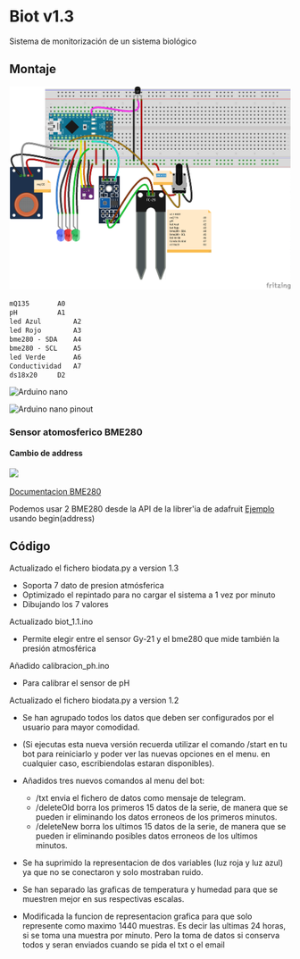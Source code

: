 # Biot v1.3

Sistema de monitorización de un sistema biológico


## Montaje

![](./images/Biot_1.3_bb.png)

	mQ135		A0
	pH 			A1
	led Azul		A2
	led Rojo		A3
	bme280 - SDA	A4 
	bme280 - SCL	A5
	led Verde		A6
	Conductividad	A7
	ds18x20		D2


![Arduino nano](http://www.circuitstoday.com/wp-content/uploads/2018/02/Arduino-Nano-Pinout.jpg)

![Arduino nano pinout](https://ae01.alicdn.com/kf/H8c86a9f28ba841c498be7c2fac8879edk.jpg)


### Sensor atomosferico BME280

#### Cambio de address

![](https://live.staticflickr.com/1913/45538157714_bf0bbf35da_b.jpg)

[Documentacion BME280](https://lastminuteengineers.com/bme280-arduino-tutorial/)

Podemos usar 2 BME280 desde la API de la librer'ia de adafruit [Ejemplo](https://github.com/adafruit/Adafruit_BME280_Library/blob/master/Adafruit_BME280.h#L133) usando begin(address)

## Código

Actualizado el fichero biodata.py a version 1.3
* Soporta 7 dato de presion atmósferica
* Optimizado el repintado para no cargar el sistema a 1 vez por minuto
* Dibujando los 7 valores

Actualizado biot_1.1.ino
* Permite elegir entre el sensor Gy-21 y el bme280 que mide también la presión atmosférica

Añadido calibracion_ph.ino
* Para calibrar el sensor de pH

Actualizado el fichero biodata.py a version 1.2

* Se han agrupado todos los datos que deben ser configurados por el usuario para mayor comodidad.

* (Si ejecutas esta nueva versión recuerda utilizar el comando /start en tu bot para reiniciarlo y poder ver las nuevas opciones en el menu. en cualquier caso, escribiendolas estaran disponibles).
* Añadidos tres nuevos comandos al menu del bot:
  * /txt  envia el fichero de datos como mensaje de telegram.
  * /deleteOld  borra los primeros 15 datos de la serie, de manera que se pueden ir eliminando los datos erroneos de los primeros minutos.
  * /deleteNew  borra los ultimos 15 datos de la serie, de manera que se pueden ir eliminando posibles datos erroneos de los ultimos minutos.
* Se ha suprimido la representacion de dos variables (luz roja y luz azul) ya que no se conectaron y solo mostraban ruido.
* Se han separado las graficas de temperatura y humedad para que se muestren mejor en sus respectivas escalas.
* Modificada la funcion de representacion grafica para que solo represente como maximo 1440 muestras. Es decir las ultimas 24 horas, si se toma una muestra por minuto. Pero la toma de datos si conserva todos y seran enviados cuando se pida el txt o el email
